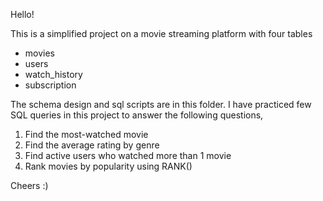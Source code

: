 Hello!

This is a simplified project on a movie streaming platform with four tables
- movies
- users
- watch_history
- subscription

The schema design and sql scripts are in this folder.
I have practiced few SQL queries in this project to answer the following questions,
1. Find the most-watched movie
2. Find the average rating by genre
3. Find active users who watched more than 1 movie
4. Rank movies by popularity using RANK()

Cheers :)


